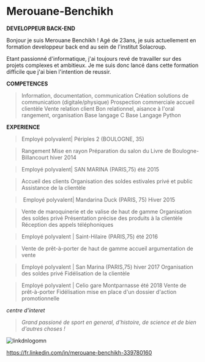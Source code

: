 # Merouane-Benchikh
**DEVELOPPEUR BACK-END**

Bonjour je suis Merouane Benchikh ! 
Agé de 23ans, je suis actuellement en formation developpeur back end au sein de l'institut Solacroup.

Etant passionné d'informatique, j'ai toujours revé de travailler sur des projets complexes et ambitieux. Je me suis donc lancé dans cette formation difficile que j'ai bien l'intention de reussir.




**COMPETENCES**
> Information, documentation, communication
Création solutions de communication (digitale/physique)
Prospection commerciale
accueil clientèle 
Vente
relation client
Bon relationnel, aisance à l'oral
rangement, organisation
Base langage C
Base Langage Python

**EXPERIENCE**
> Employé polyvalent| Périples 2 (BOULOGNE, 35)

> Rangement 
Mise en rayon
Préparation du salon du Livre de Boulogne-Billancourt
hiver 2014

> Employé polyvalent| SAN MARINA (PARIS,75)
été 2015

> Accueil des clients
Organisation des soldes estivales privé et public 
Assistance de la clientèle  

> Employé polyvalent| Mandarina Duck (PARIS, 75)
Hiver 2015

>Vente de maroquinerie et de valise de haut de gamme
Organisation des soldes privé
Présentation précise des produits à la clientèle
Réception des appels téléphoniques

> Employé polyvalent  | Saint-Hilaire (PARIS,75) 
été 2016

> Vente de prêt-à-porter de haut de gamme 
accueil
argumentation de vente

> Employé polyvalent | San Marina (PARIS,75)
 hiver 2017
Organisation des soldes privé
Fidélisation de la clientèle

> Employé polyvalent | Celio gare Montparnasse 
été 2018
Vente de prêt-à-porter
Fidélisation
mise en place d'un dossier d'action promotionnelle  

*centre d'interet*

> *Grand passioné de sport en general, d'histoire, de science et de bien d'autres choses !*


![linkdnlogomn](https://user-images.githubusercontent.com/90896117/137296474-f844a0c9-5778-4c6e-b9c2-348a8d8de95c.jpg)

https://fr.linkedin.com/in/merouane-benchikh-339780160
